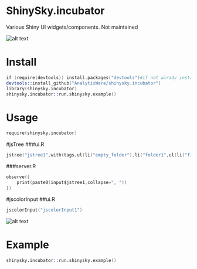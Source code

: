 ShinySky.incubator
========

Various Shiny UI widgets/components. Not maintained


![alt text](/screenshots/7.png?raw=true "Examples")


# Install
```s
if (require(devtools)) install.packages("devtools")#if not alrady installed
devtools::install_github("AnalytixWare/shinysky.incubator")
library(shinysky.incubator)
shinysky.incubator::run.shinysky.example()
```

# Usage

```s
require(shinysky.incubator)
```

#jsTree
###ui.R

```s
jstree("jstree1",with(tags,ul(li("empty_folder"),li("folder1",ul(li("file1"),li("file2"))))))
```

###server.R
```s
observe({
	print(paste0(input$jstree1,collapse=", "))
})

```

#jscolorInput
##ui.R

```s
jscolorInput("jscolorInput1")
```

![alt text](https://github.com/AnalytixWare/ShinySky/blob/master/screenshots/jscolor.png?raw=true "jscolorInput")

# Example

```s
shinysky.incubator::run.shinysky.example()
```